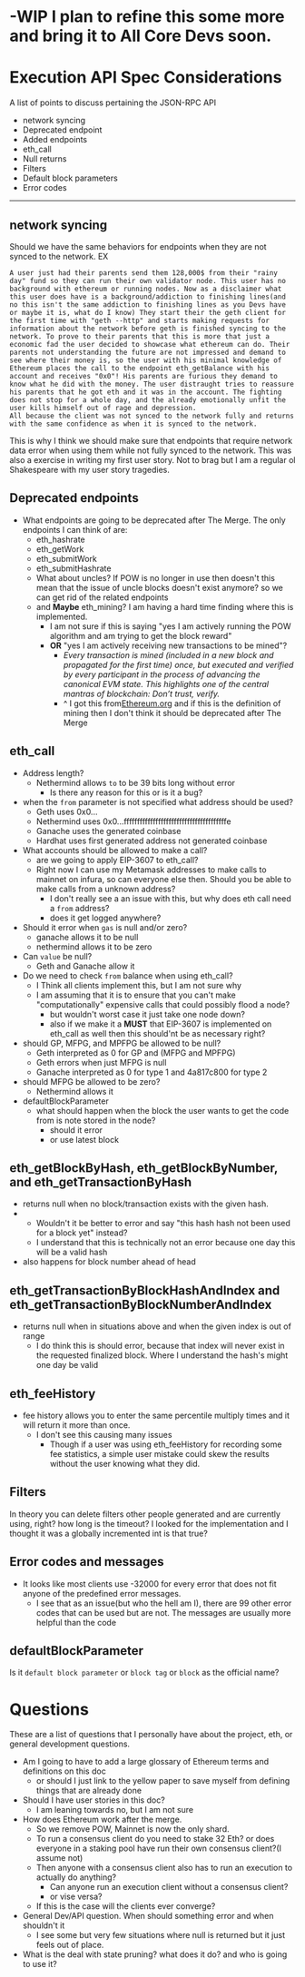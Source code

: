# -WIP I plan to refine this some more and bring it to All Core Devs soon.
# Execution API Spec Considerations
A list of points to discuss pertaining the JSON-RPC API

* network syncing
* Deprecated endpoint
* Added endpoints
* eth_call
* Null returns
* Filters
* Default block parameters
* Error codes
---

## network syncing

Should we have the same behaviors for endpoints when they are not synced to the network.
EX
```
A user just had their parents send them 128,000$ from their "rainy day" fund so they can run their own validator node. This user has no background with ethereum or running nodes. Now as a disclaimer what this user does have is a background/addiction to finishing lines(and no this isn't the same addiction to finishing lines as you Devs have or maybe it is, what do I know) They start their the geth client for the first time with "geth --http" and starts making requests for information about the network before geth is finished syncing to the network. To prove to their parents that this is more that just a economic fad the user decided to showcase what ethereum can do. Their parents not understanding the future are not impressed and demand to see where their money is, so the user with his minimal knowledge of Ethereum places the call to the endpoint eth_getBalance with his account and receives "0x0"! His parents are furious they demand to know what he did with the money. The user distraught tries to reassure his parents that he got eth and it was in the account. The fighting does not stop for a whole day, and the already emotionally unfit the user kills himself out of rage and depression.
All because the client was not synced to the network fully and returns with the same confidence as when it is synced to the network.
```
This is why I think we should make sure that endpoints that require network data error when using them while not fully synced to the network.
This was also a exercise in writing my first user story. Not to brag but I am a regular ol Shakespeare with my user story tragedies.

## Deprecated endpoints
* What endpoints are going to be deprecated after The Merge. The only endpoints I can think of are:
  * eth_hashrate
  * eth_getWork
  * eth_submitWork
  * eth_submitHashrate
  * What about uncles? If POW is no longer in use then doesn't this mean that the issue of uncle blocks doesn't exist anymore?  so we can get rid of the related endpoints
  * and **Maybe** eth_mining? I am having a hard time finding where this is implemented.
    * I am not sure if this is saying "yes I am actively running the POW algorithm and am trying to get the block reward"
    * **OR** "yes I am actively receiving new transactions to be mined"?
       * *Every transaction is mined (included in a new block and propagated for the first time) once, but executed and verified by every participant in the process of advancing the canonical EVM state. This highlights one of the central mantras of blockchain: Don’t trust, verify.*
       * ^ I got this from[Ethereum.org](https://ethereum.org/en/developers/docs/consensus-mechanisms/pow/mining/) and if this is the definition of mining then I don't think it should be deprecated after The Merge
  
## eth_call

* Address length?
  * Nethermind allows `to` to be 39 bits long without error
    * Is there any reason for this or is it a bug?
* when the `from` parameter is not specified what address should be used?
  * Geth uses 0x0...
  * Nethermind uses 0x0...fffffffffffffffffffffffffffffffffffffffe
  * Ganache uses the generated coinbase
  * Hardhat uses first generated address not generated coinbase
* What accounts should be allowed to make a call?
  * are we going to apply EIP-3607 to eth_call?
  * Right now I can use my Metamask addresses to make calls to mainnet on infura, so can everyone else then. Should you be able to make calls from a unknown address?
    * I don't really see a an issue with this, but why does eth call need a `from` address?
    * does it get logged anywhere? 
* Should it error when `gas` is null and/or zero?
  * ganache allows it to be null
  * nethermind allows it to be zero
* Can `value` be null?
  * Geth and Ganache allow it 
* Do we need to check `from` balance when using eth_call?
  * I Think all clients implement this, but I am not sure why
  * I am assuming that it is to ensure that you can't make "computationally" expensive calls that could possibly flood a node?
    * but wouldn't worst case it just take one node down?
    * also if we make it a **MUST** that EIP-3607 is implemented on eth_call as well then this should'nt be as necessary right?
* should GP, MFPG, and MPFPG be allowed to be null?
  * Geth interpreted as 0 for GP and (MFPG and MPFPG)
  * Geth errors when just MFPG is null
  * Ganache interpreted as 0 for type 1 and 4a817c800 for type 2
* should MFPG be allowed to be zero?
  * Nethermind allows it  
* defaultBlockParameter
  * what should happen when the block the user wants to get the code from is note stored in the node?
    * should it error
    * or use latest block

## eth_getBlockByHash, eth_getBlockByNumber, and eth_getTransactionByHash 
  * returns null when no block/transaction exists with the given hash.
  * * Wouldn't it be better to error and say "this hash hash not been used for a block yet" instead?
    * I understand that this is technically not an error because one day this will be a valid hash
  * also happens for block number ahead of head
    

## eth_getTransactionByBlockHashAndIndex and eth_getTransactionByBlockNumberAndIndex
  * returns null when in situations above and when the given index is out of range
    * I do think this is should error, because that index will never exist in the requested finalized block. Where I understand the hash's might one day be valid

## eth_feeHistory
* fee history allows you to enter the same percentile multiply times and it will return it more than once.
  * I don't see this causing many issues
    * Though if a user was using eth_feeHistory for recording some fee statistics, a simple user mistake could skew the results without the user knowing what they did.

## Filters 
In theory you can delete filters other people generated and are currently using, right?
how long is the timeout? I looked for the implementation and I thought it was a globally incremented int is that true?

## Error codes and messages
* It looks like most clients use -32000 for every error that does not fit anyone of the predefined error messages.
  * I see that as an issue(but who the hell am I), there are 99 other error codes that can be used but are not. The messages are usually more helpful than the code


## defaultBlockParameter
Is it `default block parameter` or `block tag` or `block` as the official name?

# Questions

These are a list of questions that I personally have about the project, eth, or general development questions.



* Am I going to have to add a large glossary of Ethereum terms and definitions on this doc
  * or should I just link to the yellow paper to save myself from defining things that are already done
* Should I have user stories in this doc?
  * I am leaning towards no, but I am not sure
* How does Ethereum work after the merge.
  * So we remove POW, Mainnet is now the only shard.
  * To run a consensus client do you need to stake 32 Eth? or does everyone in a staking pool have run their own consensus client?(I assume not)
  * Then anyone with a consensus client also has to run an execution to actually do anything? 
    * Can anyone run an execution client without a consensus client?
    * or vise versa?
  * If this is the case will the clients ever converge? 
* General Dev/API question. When should something error and when shouldn't it
  * I see some but very few situations where null is returned but it just feels out of place.
* What is the deal with state pruning? what does it do? and who is going to use it?
